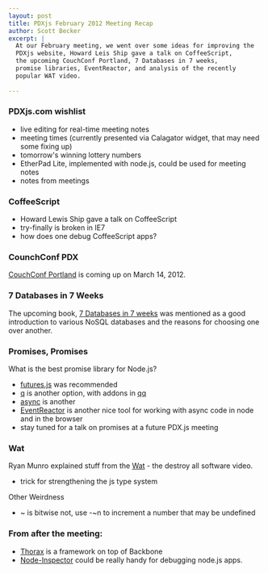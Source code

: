```yaml
---
layout: post
title: PDXjs February 2012 Meeting Recap
author: Scott Becker
excerpt: |
  At our February meeting, we went over some ideas for improving the
  PDXjs website, Howard Leis Ship gave a talk on CoffeeScript,
  the upcoming CouchConf Portland, 7 Databases in 7 weeks,
  promise libraries, EventReactor, and analysis of the recently
  popular WAT video.
  
---
```


### PDXjs.com wishlist

- live editing for real-time meeting notes
- meeting times (currently presented via Calagator widget, that may need some fixing up)
- tomorrow's winning lottery numbers
- EtherPad Lite, implemented with node.js, could be used for meeting notes
- notes from meetings

### CoffeeScript

- Howard Lewis Ship gave a talk on CoffeeScript
- try-finally is broken in IE7
- how does one debug CoffeeScript apps?

### CounchConf PDX

[CouchConf Portland][] is coming up on March 14, 2012.

[CouchConf Portland]: http://www.couchbase.com/couchconf-portland

### 7 Databases in 7 Weeks

The upcoming book, [7 Databases in 7 weeks][] was mentioned
as a good introduction to various NoSQL databases and the reasons for choosing one over another.

[7 Databases in 7 weeks]: http://pragprog.com/book/rwdata/seven-databases-in-seven-weeks

### Promises, Promises

What is the best promise library for Node.js?
- [futures.js][] was recommended
- [q][] is another option, with addons in [qq][]
- [async][] is another
- [EventReactor][] is another nice tool for working with async code in node and in the browser
- stay tuned for a talk on promises at a future PDX.js meeting

[futures.js]: http://coolaj86.info/futures/
[q]: https://github.com/kriskowal/q
[qq]: https://github.com/kriskowal/qq
[async]: https://github.com/caolan/async
[EventReactor]: https://github.com/observing/eventreactor


### Wat

Ryan Munro explained stuff from the [Wat][] - the destroy all software video.
- trick for strengthening the js type system

[Wat]: https://www.destroyallsoftware.com/talks/wat

Other Weirdness
- ~ is bitwise not, use -~n to increment a number that may be undefined

### From after the meeting:

- [Thorax][] is a framework on top of Backbone
- [Node-Inspector][] could be really handy for debugging node.js apps.

[Thorax]: http://walmartlabs.github.com/thorax/
[Node-Inspector]: https://github.com/dannycoates/node-inspector
